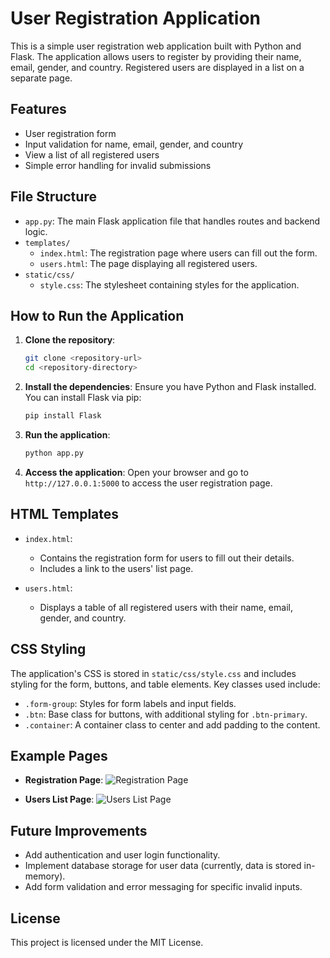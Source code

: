 # User Registration Application

This is a simple user registration web application built with Python and Flask. The application allows users to register by providing their name, email, gender, and country. Registered users are displayed in a list on a separate page.

## Features

- User registration form
- Input validation for name, email, gender, and country
- View a list of all registered users
- Simple error handling for invalid submissions

## File Structure

- `app.py`: The main Flask application file that handles routes and backend logic.
- `templates/`
  - `index.html`: The registration page where users can fill out the form.
  - `users.html`: The page displaying all registered users.
- `static/css/`
  - `style.css`: The stylesheet containing styles for the application.
  
## How to Run the Application

1. **Clone the repository**:
   ```bash
   git clone <repository-url>
   cd <repository-directory>
   ```

2. **Install the dependencies**:
   Ensure you have Python and Flask installed. You can install Flask via pip:
   ```bash
   pip install Flask
   ```

3. **Run the application**:
   ```bash
   python app.py
   ```

4. **Access the application**:
   Open your browser and go to `http://127.0.0.1:5000` to access the user registration page.

## HTML Templates

- `index.html`:
  - Contains the registration form for users to fill out their details.
  - Includes a link to the users' list page.

- `users.html`:
  - Displays a table of all registered users with their name, email, gender, and country.

## CSS Styling

The application's CSS is stored in `static/css/style.css` and includes styling for the form, buttons, and table elements. Key classes used include:
- `.form-group`: Styles for form labels and input fields.
- `.btn`: Base class for buttons, with additional styling for `.btn-primary`.
- `.container`: A container class to center and add padding to the content.

## Example Pages

- **Registration Page**:
  ![Registration Page](images/registration.png)

- **Users List Page**:
  ![Users List Page](images/users_list.png)

## Future Improvements

- Add authentication and user login functionality.
- Implement database storage for user data (currently, data is stored in-memory).
- Add form validation and error messaging for specific invalid inputs.

## License

This project is licensed under the MIT License.
```
